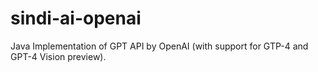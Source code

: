 # sindi-ai-openai
Java Implementation of GPT API by OpenAI (with support for GTP-4 and GPT-4 Vision preview).
